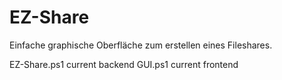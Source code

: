 # EZ-Share
Einfache graphische Oberfläche zum erstellen eines Fileshares.

EZ-Share.ps1 current backend
GUI.ps1 current frontend
